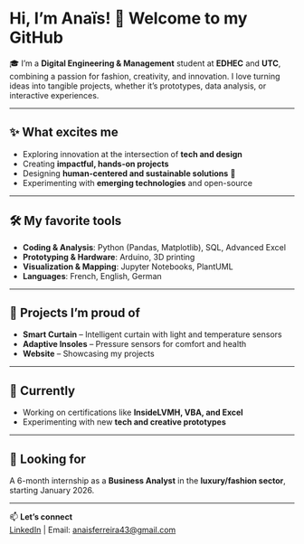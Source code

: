 # Hi, I’m Anaïs! 👋 Welcome to my GitHub

🎓 I’m a **Digital Engineering & Management** student at **EDHEC** and **UTC**, combining a passion for fashion, creativity, and innovation. I love turning ideas into tangible projects, whether it’s prototypes, data analysis, or interactive experiences.  

---

## ✨ What excites me
- Exploring innovation at the intersection of **tech and design**  
- Creating **impactful, hands-on projects**  
- Designing **human-centered and sustainable solutions** 🌱  
- Experimenting with **emerging technologies** and open-source  

---

## 🛠️ My favorite tools
- **Coding & Analysis**: Python (Pandas, Matplotlib), SQL, Advanced Excel  
- **Prototyping & Hardware**: Arduino, 3D printing  
- **Visualization & Mapping**: Jupyter Notebooks, PlantUML  
- **Languages**: French, English, German  

---

## 🧩 Projects I’m proud of
- **Smart Curtain** – Intelligent curtain with light and temperature sensors  
- **Adaptive Insoles** – Pressure sensors for comfort and health  
- **Website** – Showcasing my projects  

---

## 🚀 Currently
- Working on certifications like **InsideLVMH, VBA, and Excel**  
- Experimenting with new **tech and creative prototypes**  

---

## 🤝 Looking for
A 6-month internship as a **Business Analyst** in the **luxury/fashion sector**, starting January 2026.  

---

📫 **Let’s connect**  
[LinkedIn](https://www.linkedin.com/in/ana%C3%AFs-ferreira-18b204297) | Email: anaisferreira43@gmail.com
